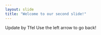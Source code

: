 ```yaml
---
layout: slide
title: "Welcome to our second slide!"
---
```

Update by Tfel
Use the left arrow to go back!
